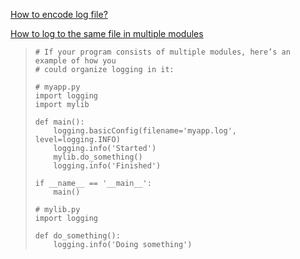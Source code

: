 [How to encode log file?](https://stackoverflow.com/questions/21402530/how-to-encode-log-file)

[How to log to the same file in multiple modules](https://stackoverflow.com/questions/21721945/how-to-log-to-the-same-file-in-multiple-modules)

> ```pytho
> # If your program consists of multiple modules, here’s an example of how you 
> # could organize logging in it:
> 
> # myapp.py
> import logging
> import mylib
> 
> def main():
>     logging.basicConfig(filename='myapp.log', level=logging.INFO)
>     logging.info('Started')
>     mylib.do_something()
>     logging.info('Finished')
> 
> if __name__ == '__main__':
>     main()
> 
> # mylib.py
> import logging
> 
> def do_something():
>     logging.info('Doing something')
> ```

